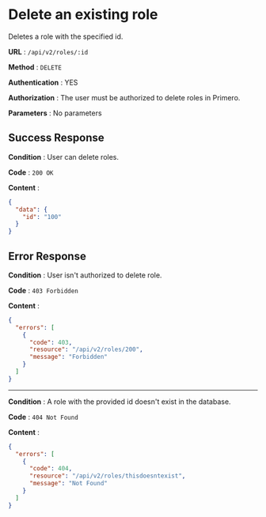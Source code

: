 <!-- Copyright (c) 2014 - 2023 UNICEF. All rights reserved. -->

# Delete an existing role

Deletes a role with the specified id.

**URL** : `/api/v2/roles/:id`

**Method** : `DELETE`

**Authentication** : YES

**Authorization** : The user must be authorized to delete roles in Primero.

**Parameters** : No parameters

## Success Response

**Condition** : User can delete roles.

**Code** : `200 OK`

**Content** :

```json
{
  "data": {
    "id": "100"
  }
}
```

## Error Response

**Condition** : User isn't authorized to delete role.

**Code** : `403 Forbidden`

**Content** :

```json
{
  "errors": [
    {
      "code": 403,
      "resource": "/api/v2/roles/200",
      "message": "Forbidden"
    }
  ]
}
```

---

**Condition** : A role with the provided id doesn't exist in the database.

**Code** : `404 Not Found`

**Content** :

```json
{
  "errors": [
    {
      "code": 404,
      "resource": "/api/v2/roles/thisdoesntexist",
      "message": "Not Found"
    }
  ]
}
```